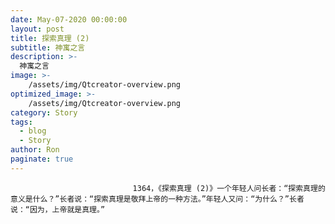 ```yaml
---
date: May-07-2020 00:00:00
layout: post
title: 探索真理 (2)
subtitle: 神寓之言
description: >-
  神寓之言
image: >-
    /assets/img/Qtcreator-overview.png
optimized_image: >-
    /assets/img/Qtcreator-overview.png
category: Story
tags:
  - blog
  - Story
author: Ron
paginate: true
---
```


							　　1364，《探索真理 (2)》一个年轻人问长者：“探索真理的意义是什么？”长者说：“探索真理是敬拜上帝的一种方法。”年轻人又问：“为什么？”长者说：“因为，上帝就是真理。”
							
							
						